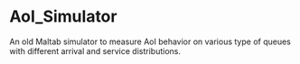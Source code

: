# AoI_Simulator
An old Maltab simulator to measure AoI behavior on various type of queues with different arrival and service distributions.
